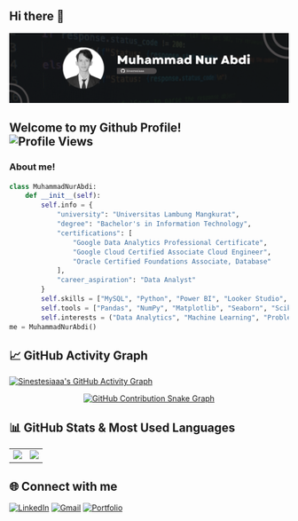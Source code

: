 ## Hi there 👋
![image](banner.png)

## Welcome to my Github Profile! <br> <img src="https://komarev.com/ghpvc/?username=Sinestesiaaa&label=Visitors&color=blueviolet&style=flat-square" alt="Profile Views" />
### About me!

```python
class MuhammadNurAbdi:
    def __init__(self):
        self.info = {
            "university": "Universitas Lambung Mangkurat",
            "degree": "Bachelor's in Information Technology",
            "certifications": [
                "Google Data Analytics Professional Certificate",
                "Google Cloud Certified Associate Cloud Engineer",
                "Oracle Certified Foundations Associate, Database"
            ],
            "career_aspiration": "Data Analyst"
        }
        self.skills = ["MySQL", "Python", "Power BI", "Looker Studio", "Tableau"]
        self.tools = ["Pandas", "NumPy", "Matplotlib", "Seaborn", "Scikit-learn"]
        self.interests = ("Data Analytics", "Machine Learning", "Problem Solving","Music")
me = MuhammadNurAbdi()
```

## 📈 GitHub Activity Graph

[![Sinestesiaaa's GitHub Activity Graph](https://github-readme-activity-graph.vercel.app/graph?username=Sinestesiaaa&bg_color=0d1117&color=00ffcc&line=ff00ff&point=ffffff&area=true&hide_border=true)](https://github.com/ashutosh00710/github-readme-activity-graph)

<p align="center">
  <a href="https://github.com/Sinestesiaaa#gh-light-mode-only">
    <img src="https://raw.githubusercontent.com/Sinestesiaaa/Sinestesiaaa/output/github-contribution-grid-snake-default.svg#gh-light-mode-only" alt="GitHub Contribution Snake Graph"/>
  </a>
</p>



## 📊 GitHub Stats & Most Used Languages

<table>
  <tr>
    <td>
      <img src="https://github-readme-stats.vercel.app/api?username=Sinestesiaaa&show_icons=true&theme=tokyonight&hide_border=true" />
    </td>
    <td>
      <img src="https://github-readme-stats.vercel.app/api/top-langs/?username=Sinestesiaaa&layout=compact&langs_count=8&theme=tokyonight&hide_border=true" />
    </td>
  </tr>
</table>

## 🌐 Connect with me  
<p align="left">
  <a href="https://www.linkedin.com/in/muhammad-nur-abdi/" target="_blank"><img alt="LinkedIn" src="https://img.shields.io/badge/LinkedIn-0077B5.svg?&style=for-the-badge&logo=linkedin&logoColor=white" /></a>
  <a href="mailto:muhammadnurabdi01@gmail.com" target="_blank"><img alt="Gmail" src="https://img.shields.io/badge/Gmail-D14836.svg?&style=for-the-badge&logo=gmail&logoColor=white" /></a>
  <a href="https://www.canva.com/design/DAGeHk4CNR4/l_6BqYQmMiAOTLDDXBhxOw/edit?utm_content=DAGeHk4CNR4&utm_campaign=designshare&utm_medium=link2&utm_source=sharebutton" target="_blank"><img alt="Portfolio" src="https://img.shields.io/badge/Portfolio-FF5722.svg?&style=for-the-badge&logo=Firefox&logoColor=white" /></a>
</p>
